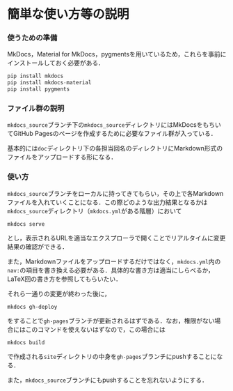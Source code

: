 # 簡単な使い方等の説明

### 使うための準備

MkDocs，Material for MkDocs，pygmentsを用いているため，これらを事前にインストールしておく必要がある．

```python
pip install mkdocs
pip install mkdocs-material
pip install pygments
```

### ファイル群の説明

`mkdocs_source`ブランチ下の`mkdocs_source`ディレクトリにはMkDocsをもちいてGitHub Pagesのページを作成するために必要なファイル群が入っている．

基本的には`doc`ディレクトリ下の各担当回名のディレクトリにMarkdown形式のファイルをアップロードする形になる．

### 使い方

`mkdocs_source`ブランチをローカルに持ってきてもらい，その上で各Markdownファイルを入れていくことになる．この際どのような出力結果となるかは`mkdocs_source`ディレクトリ（`mkdocs.yml`がある階層）において

```shell
mkdocs serve
```

とし，表示されるURLを適当なエクスプローラで開くことでリアルタイムに変更結果の確認ができる．

また，Markdownファイルをアップロードするだけではなく，`mkdocs.yml`内の`nav:`の項目を書き換える必要がある．具体的な書き方は適当にしらべるか，LaTeX回の書き方を参照してもらいたい．

それら一通りの変更が終わった後に，

```shell
mkdocs gh-deploy
```

をすることで`gh-pages`ブランチが更新されるはずである．なお，権限がない場合にはこのコマンドを使えないはずなので，この場合には

```shell
mkdocs build
```

で作成される`site`ディレクトリの中身を`gh-pages`ブランチにpushすることになる．

また，`mkdocs_source`ブランチにもpushすることを忘れないようにする．